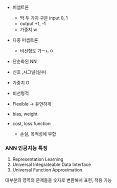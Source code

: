 - 퍼셉트론
	- 딱 두 가지 구분  input 0, 1
	- output +1, -1
	- 가중치 w

- 다중 퍼셉트론
	- 비선형도 가ㅡㄴㅇ

- 단순화된 NN
- 신호 ,시그널(실수)
- 가중치 O
- 비선형적
- Flexible -> 유연하게 

- bias, weight
- cost, loss function
	- 손실, 목적성에 부합

### ANN 인공지능 특징
1. Representation Learning
2. Universal Integrateable Data Interface
3. Universal Function Approximation

대부분의 영역의 문제들을 숫자로 변환해서 표현, 적용 가능